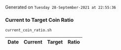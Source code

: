 Generated on `Tuesday 28-September-2021 at 22:55:36`

### Current to Target Coin Ratio
`current_coin_ratio.sh`

Date|Current|Target|Ratio
---|---|---|---
